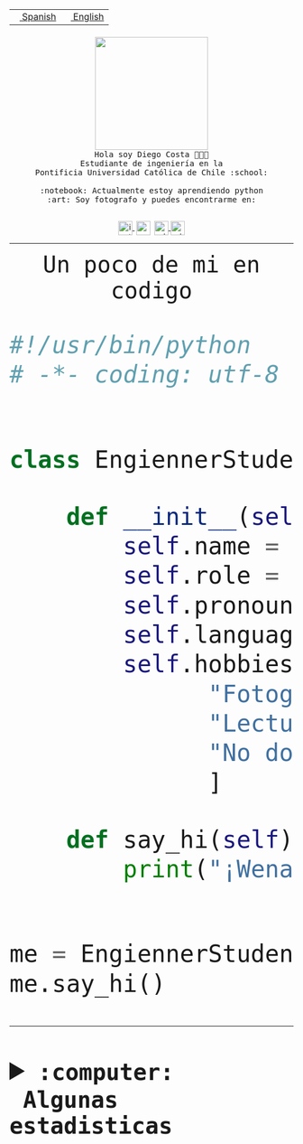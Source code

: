 <table border="0"  align="right">
 <tr><td><a href="README.md"><img src="https://upload.wikimedia.org/wikipedia/commons/thumb/8/89/Bandera_de_Espa%C3%B1a.svg/1200px-Bandera_de_Espa%C3%B1a.svg.png" height="10"> Spanish</a></td>
 <td><a href="README.en.md"><img src="https://upload.wikimedia.org/wikipedia/commons/a/a4/Flag_of_the_United_States.svg" height="10"> English</a></td></tr>
</table><br><br><br>


<p align="center">
  <img src="https://github.com/diegocostares/diegocostares/blob/main/Images/aaa2.gif?raw=true" height="200px" weight="200px">
  <br><samp>
    Hola soy Diego Costa 👨🏻‍💻<br>
    Estudiante de ingeniería en la <br>
    Pontificia Universidad Católica de Chile :school:<br>
  <br>
    :notebook: Actualmente estoy aprendiendo python <br>
    :art: Soy fotografo y puedes encontrarme en: <br>
  <br></samp>
  
</p>

<p align="center">
   <a href="https://instagram.com/diegocosta_no" target="blank">
    <img 
    align="center" src="https://cdn.jsdelivr.net/npm/simple-icons@3.0.1/icons/instagram.svg" alt="instagram" height="25px" width="25px" />
  </a>
  <a style="border: 3px solid; color: white;"href="https://t.me/diegocosta_no" target="blank">
  <img
  align="center" alt="Telegram" width="25px" src="https://icons-for-free.com/iconfiles/png/512/Telegram-1324888767380505522.png" />
</a>
<a href="https://api.whatsapp.com/send?phone=56971897835&text=Hola!" target="blank">
  <img
  align="center" alt="wtsp" width="25px" src="https://img.icons8.com/pastel-glyph/2x/whatsapp--v2.png" />
</a>
<a href="https://www.linkedin.com/in/diego-costa-786249213/" target="blank">
  <img
  align="center" alt="wtsp" width="25px" src="https://img.icons8.com/metro/452/linkedin.png" />
</a>

  </a>
</p>

---


<p align="center"><font size="25"><samp>Un poco de mi en codigo</samp></front></p>


```python
#!/usr/bin/python
# -*- coding: utf-8 -*-


class EngiennerStudent:

    def __init__(self):
        self.name = "Diego Costa"
        self.role = "Estudiante"
        self.pronouns = "he/him"
        self.language_spoken = ["es_CL", "en_US"]
        self.hobbies = [
              "Fotografia",
              "Lectura",
              "No dormir",
              ]

    def say_hi(self):
        print("¡Wena mundo!")


me = EngiennerStudent()
me.say_hi()
```
---
<details>
  <summary><b><samp>:computer: &nbsp;Algunas estadisticas</samp></b></summary>
  <br/></p>

<!--START_SECTION:waka-->
![Code Time](http://img.shields.io/badge/Code%20Time-817%20hrs%207%20mins-blue)

**Soy nocturno 🦉** 

```text
🌞 Mañana                 9 commits           ░░░░░░░░░░░░░░░░░░░░░░░░░   00.39 % 
🌆 Día                    704 commits         ████████░░░░░░░░░░░░░░░░░   30.60 % 
🌃 Tarde                  1008 commits        ███████████░░░░░░░░░░░░░░   43.81 % 
🌙 Noche                  580 commits         ██████░░░░░░░░░░░░░░░░░░░   25.21 % 
```
📅 **Soy más productivo los Martes** 

```text
Lunes                    354 commits         ████░░░░░░░░░░░░░░░░░░░░░   15.38 % 
Martes                   454 commits         █████░░░░░░░░░░░░░░░░░░░░   19.73 % 
Miércoles                305 commits         ███░░░░░░░░░░░░░░░░░░░░░░   13.26 % 
Jueves                   290 commits         ███░░░░░░░░░░░░░░░░░░░░░░   12.60 % 
Viernes                  374 commits         ████░░░░░░░░░░░░░░░░░░░░░   16.25 % 
Sábado                   204 commits         ██░░░░░░░░░░░░░░░░░░░░░░░   08.87 % 
Domingo                  320 commits         ███░░░░░░░░░░░░░░░░░░░░░░   13.91 % 
```


📊 **Esta semana me dediqué a** 

```text
🐱‍💻 Proyectos: 
2023-1-S4-Grupo2-Backend 15 hrs 37 mins      ███████████████████░░░░░░   76.76 % 
Arqui-31                 3 hrs 2 mins        ████░░░░░░░░░░░░░░░░░░░░░   14.95 % 
gpti-scrapper-main       1 hr 6 mins         █░░░░░░░░░░░░░░░░░░░░░░░░   05.46 % 
proyecto-grupo-31        23 mins             ░░░░░░░░░░░░░░░░░░░░░░░░░   01.96 % 
login_MP                 5 mins              ░░░░░░░░░░░░░░░░░░░░░░░░░   00.45 % 
```


 Last Updated on 21/04/2023 22:18:05 UTC
<!--END_SECTION:waka-->
  
  

<p align="center"> <img src="https://github-readme-stats.vercel.app/api?username=diegocostares&show_icons=true&theme=ayu-mirage" alt="abhisheknaiidu" /></p>
 
</details>
